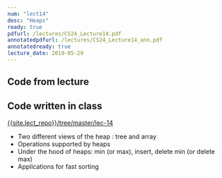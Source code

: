 ```yaml
---
num: "lect14"
desc: "Heaps"
ready: true
pdfurl: /lectures/CS24_Lecture14.pdf
annotatedpdfurl: /lectures/CS24_Lecture14_ann.pdf
annotatedready: true
lecture_date: 2019-05-29
---
```




## Code from lecture

## Code written in class
[{{site.lect_repo}}/tree/master/lec-14]({{site.lect_repo}}/tree/master/lec-14)

* Two different views of the heap : tree and array 
* Operations supported by heaps
* Under the hood of heaps: min (or max), insert, delete min (or delete max)
* Applications for fast sorting
